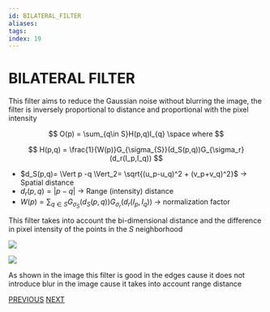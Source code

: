 ```yaml
---
id: BILATERAL_FILTER
aliases: 
tags: 
index: 19
---
```


# BILATERAL FILTER

This filter aims to reduce the Gaussian noise without blurring the image, the filter is inversely proportional to distance  and proportional with the pixel intensity

$$
O(p) = \sum_{q\in S}H(p,q)I_{q} \space where
$$

$$
H(p,q) = \frac{1}{W(p)}G_{\sigma_{S}}(d_S(p,q))G_{\sigma_r}(d_r(I_p,I_q))
$$
- $d_S(p,q)= \Vert  p -q \Vert_2= \sqrt{(u_p-u_q)^2 + (v_p+v_q)^2}$ -> Spatial distance
- $d_r(p,q)= \vert  p -q \vert$ -> Range (intensity) distance
- $W(p)= \sum_{q\in S}{G_{\sigma_{S}}(d_S(p,q))G_{\sigma_r}(d_r(I_p,I_q))}$ -> normalization factor

This filter takes into account the bi-dimensional distance and the difference in pixel intensity of the points in the $S$ neighborhood

![](computer_vision/Pasted_image_20240302110646.png)

![](computer_vision/Pasted_image_20240302112042.png)

As shown in the image this filter is good in the edges cause it does not introduce blur in the image cause it takes into account range distance

[PREVIOUS](pages/image_filtering/MEDIAN_FILTER.md) [NEXT](computer_vision/image_filtering/NON-LOCAL_MEAN_FILTER.md)
